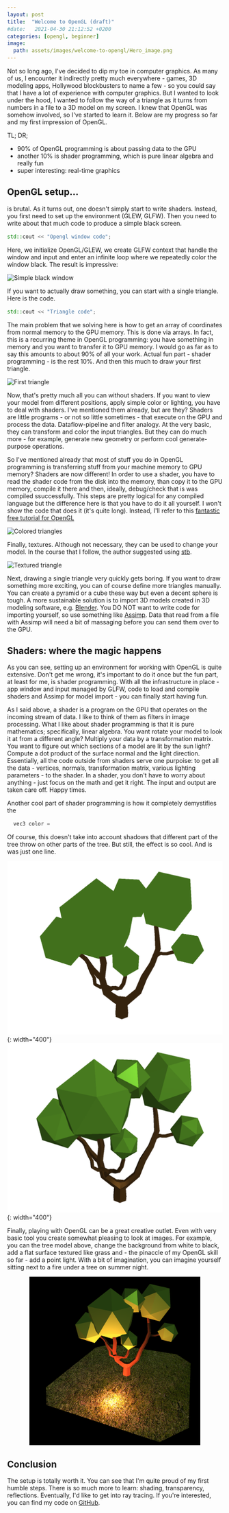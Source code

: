 ```yaml
---
layout: post
title:  "Welcome to OpenGL (draft)"
#date:   2021-04-30 21:12:52 +0200
categories: [opengl, beginner]
image:
  path: assets/images/welcome-to-opengl/Hero_image.png
---
```


Not so long ago, I've decided to dip my toe in computer graphics. As many of us, I encounter it indirectly pretty much everywhere - games, 3D modeling apps, Hollywood blockbusters to name a few - so you could say that I have a lot of experience with computer graphics. But I wanted to look under the hood, I wanted to follow the way of a triangle as it turns from numbers in a file to a 3D model on my screen. I knew that OpenGL was somehow involved, so I've started to learn it. Below are my progress so far and my first impression of OpenGL.

TL; DR;
- 90% of OpenGL programming is about passing data to the GPU
- another 10% is shader programming, which is pure linear algebra and really fun
- super interesting: real-time graphics

OpenGL setup...
---------
is brutal. As it turns out, one doesn't simply start to write shaders. Instead, you first need to set up the environment (GLEW, GLFW). Then you need to write about that much code to produce a simple black screen. 

```c++
std::cout << "Opengl window code";
```

Here, we initialize OpenGL/GLEW, we create GLFW context that handle the window and input and enter an infinite loop where we repeatedly color the window black. The result is impressive:

![Simple black window](placeholder.png)

If you want to actually draw something, you can start with a single triangle. Here is the code. 

```c++
std::cout << "Triangle code";
```

The main problem that we solving here is how to get an array of coordinates from normal memory to the GPU memory. This is done via arrays. In fact, this is a recurring theme in OpenGL programming: you have something in memory and you want to transfer it to GPU memory. I would go as far as to say this amounts to about 90% of all your work. Actual fun part - shader programming - is the rest 10%. And then this much to draw your first triangle.


![First triangle](placeholder.png)

Now, that's pretty much all you can without shaders. If you want to view your model from different positions, apply simple color or lighting, you have to deal with shaders. I've mentioned them already, but are they? Shaders are little programs - or not so little sometimes - that execute on the GPU and process the data. Dataflow-pipeline and filter analogy. At the very basic, they can transform and color the input triangles. But they can do much more - for example, generate new geometry or perform cool generate-purpose operations.

So I've mentioned already that most of stuff you do in OpenGL programming is transferring stuff from your machine memory to GPU memory? Shaders are now different! In order to use a shader, you have to read the shader code from the disk into the memory, than copy it to the GPU memory, compile it there and then, ideally, debug/check that is was compiled ssuccessfully. This steps are pretty logical for any compiled language but the difference here is that you have to do it all yourself. I won't show the code that does it (it's quite long). Instead, I'll refer to this [fantastic free tutorial for OpenGL](http://www.opengl-tutorial.org/beginners-tutorials/tutorial-2-the-first-triangle/) 


![Colored triangles](placehol.png)


Finally, textures. Although not necessary, they can be used to change your model. In the course that I follow, the author suggested using [stb](https://github.com/nothings/stb).

![Textured triangle](grass.png)

Next, drawing a single triangle very quickly gets boring. If you want to draw something more exciting, you can of course define more triangles manually. You can create a pyramid or a cube these way but even a decent sphere is tough. A more sustainable solution is to import 3D models created in 3D modeling software, e.g. [Blender](https://www.blender.org/). You DO NOT want to write code for importing yourself, so use something like [Assimp](https://www.assimp.org/). Data that read from a file with Assimp will need a bit of massaging before you can send them over to the GPU. 


Shaders: where the magic happens
----------
As you can see, setting up an environment for working with OpenGL is quite extensive. Don't get me wrong, it's important to do it once but the fun part, at least for me, is shader programming. With all the infrastructure in place - app window and input managed by GLFW, code to load and compile shaders and Assimp for model import - you can finally start having fun. 

As I said above, a shader is a program on the GPU that operates on the incoming stream of data. I like to think of them as filters in image processing. What I like about shader programming is that it is pure mathematics; specifically, linear algebra. You want rotate your model to look it at from a different angle? Multiply your data by a transformation matrix. You want to figure out which sections of a model are lit by the sun light? Compute a dot product of the surface normal and the light direction. Essentially, all the code outside from shaders serve one purpoise: to get all the data - vertices, normals, transformation matrix, various lighting parameters - to the shader. In a shader, you don't have to worry about anything - just focus on the math and get it right. The input and output are taken care off. Happy times.  

Another cool part of shader programming is how it completely demystifies the 

```c++
  vec3 color = 
```
Of course, this doesn't take into account shadows that different part of the tree throw on other parts of the tree. But still, the effect is so cool. And is was just one line.

![Full-width image](/assets/images/welcome-to-opengl/flat_tree.png){: width="400"}
![Full-width image](/assets/images/welcome-to-opengl/direct_light.png){: width="400"}


Finally, playing with OpenGL can be a great creative outlet. Even with very basic tool you create somewhat pleasing to look at images. For example, you can the tree model above, change the background from white to black, add a flat surface textured like grass and - the pinaccle of my OpenGL skill so far - add a point light. With a bit of imagination, you can imagine yourself sitting next to a fire under a tree on summer night. 


<div style="text-align: center"><img src="/assets/images/welcome-to-opengl/Hero_image2.png" width="400" /></div>

Conclusion 
-----------
The setup is totally worth it. 
You can see that I'm quite proud of my first humble steps. There is so much more to learn: shading, transparency, reflections. Eventually, I'd like to get into ray tracing. If you're interested, you can find my code on [GitHub](https://github.com/Shamanskiy/LearningOpenGL).


